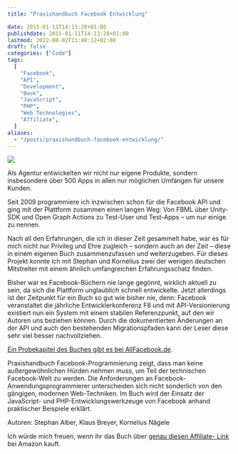 ```yaml
---
title: "Praxishandbuch Facebook Entwicklung"

date: 2015-01-11T14:13:28+01:00
publishdate: 2015-01-11T14:13:28+01:00
lastmod: 2022-08-02T13:48:12+02:00
draft: false
categories: ["Code"]
tags:
  [
    "Facebook",
    "API",
    "Development",
    "Book",
    "JavaScript",
    "PHP",
    "Web Technologies",
    "Affiliate",
  ]
aliases:
  - "/posts/praxishandbuch-facebook-entwicklung/"
---
```


![](9783955617943.jpg)

Als Agentur entwickelten wir nicht nur eigene Produkte, sondern insbesondere über 500 Apps in allen nur möglichen Umfängen für unsere Kunden.

Seit 2009 programmiere ich inzwischen schon für die Facebook API und ging mit der Plattform zusammen einen langen Weg: Von FBML über Unity-SDK und Open Graph Actions zu Test-User und Test-Apps – um nur einige zu nennen.

Nach all den Erfahrungen, die ich in dieser Zeit gesammelt habe, war es für mich nicht nur Privileg und Ehre zugleich – sondern auch an der Zeit – diese in einem eigenen Buch zusammenzufassen und weiterzugeben. Für dieses Projekt konnte ich mit Stephan und Kornelius zwei der wenigen deutschen Mitstreiter mit einem ähnlich umfangreichen Erfahrungsschatz finden.

Bisher war es Facebook-Büchern nie lange gegönnt, wirklich aktuell zu sein, da sich die Plattform unglaublich schnell entwickelte. Jetzt allerdings ist der Zeitpunkt für ein Buch so gut wie bisher nie, denn: Facebook veranstaltet die jährliche Entwicklerkonferenz F8 und mit API-Versionierung existiert nun ein System mit einem stabilen Referenzpunkt, auf den wir Autoren uns beziehen können. Durch die dokumentierten Änderungen an der API und auch den bestehenden Migrationspfaden kann der Leser diese sehr viel besser nachvollziehen.

[Ein Probekapitel des Buches gibt es bei AllFacebook.de](http://allfacebook.de/allgemeines/anwendungsoptimierung-und-erfolgsmessung-kostenloses-buchkapitel-als-exklusiver-download-pdf-24-seiten).

Praxishandbuch Facebook-Programmierung zeigt, dass man keine außergewöhnlichen Hürden nehmen muss, um Teil der technischen Facebook-Welt zu werden. Die Anforderungen an Facebook-Anwendungsprogrammierer unterscheiden sich nicht sonderlich von den gängigen, modernen Web-Techniken. Im Buch wird der Einsatz der JavaScript- und PHP-Entwicklungswerkzeuge von Facebook anhand praktischer Beispiele erklärt.

Autoren: Stephan Alber, Klaus Breyer, Kornelius Nägele

Ich würde mich freuen, wenn ihr das Buch über [genau diesen Affiliate- Link](http://amzn.to/2AmXw59) bei Amazon kauft.
